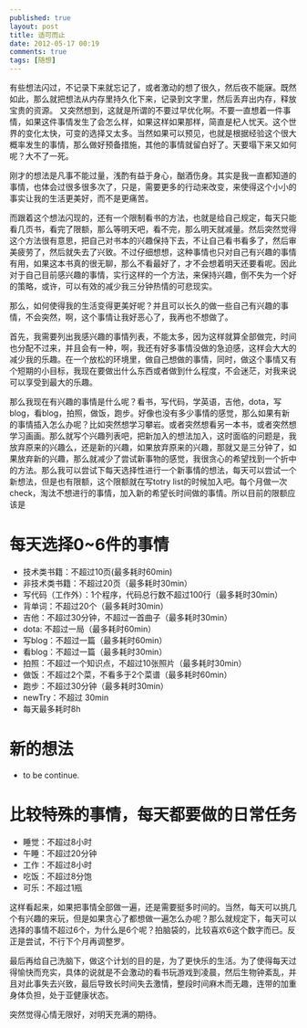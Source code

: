 ```yaml
---
published: true
layout: post
title: 适可而止
date: 2012-05-17 00:19
comments: true
tags: [随想]
---
```


有些想法闪过，不记录下来就忘记了，或者激动的想了很久，然后夜不能寐。既然如此，那么就把想法从内存里持久化下来，记录到文字里，然后丢弃出内存，释放宝贵的资源。
又突然想到，这就是所谓的不要过早优化啊。不要一直想着一件事情，如果这件事情发生了会怎么样，如果这样如果那样，简直是杞人忧天。这个世界的变化太快，可变的选择又太多。当然如果可以预见，也就是根据经验这个很大概率发生的事情，那么做好预备措施，其他的事情就留白好了。天要塌下来又如何呢？大不了一死。

刚才的想法是凡事不能过量，浅酌有益于身心，酗酒伤身。其实是我一直都知道的事情，也体会过很多很多次了，只是，需要更多的行动来改变，来使得这个小小的事实让我的生活更美好，而不是更痛苦。

而跟着这个想法闪现的，还有一个限制看书的方法，也就是给自己规定，每天只能看几页书，看完了限额，那么等明天吧，看不完，那么明天就减量。然后突然觉得这个方法很有意思，把自己对书本的兴趣保持下去，不让自己看书看多了，然后审美疲劳了，然后就失去了兴致。不过仔细想想，这种事情也只对自己有兴趣的事情有用，如果这本书真的很无聊，那么不看最好了，才不会想着明天还要看呢。因此对于自己目前感兴趣的事情，实行这样的一个方法，来保持兴趣，倒不失为一个好的策略，或许，可以有效的减少我三分钟热情的可悲现实。

那么，如何使得我的生活变得更美好呢？并且可以长久的做一些自己有兴趣的事情，不会突然，啊，这个事情让我好恶心了，我再也不想做了。

首先，我需要列出我感兴趣的事情列表，不能太多，因为这样就算全部做完，时间也分配不过来，并且会有一种，啊，我还有好多事情没做的急迫感，这样会大大的减少我的乐趣。在一个放松的环境里，做自己想做的事情，同时，做这个事情又有个短期的小目标，我现在要做出什么东西或者做到什么程度，不会迷茫，对我来说可以享受到最大的乐趣。

那么我现在有兴趣的事情是什么呢？看书，写代码，学英语，吉他，dota，写blog，看blog，拍照，做饭，跑步。好像也没有多少事情的感觉，那么如果有新的事情插入怎么办呢？比如突然想学习攀岩。或者突然想看另一本书，或者突然想学习画画。那么就写个兴趣列表吧，把新加入的想法加入，这时面临的问题是，我放弃原来的兴趣么，还是新的兴趣，如果放弃原来的兴趣，那就又是三分钟了，如果放弃新的兴趣，那么就减少了尝试新事物的感觉，我很贪心的希望找到一个折中的方法。那么我可以尝试下每天选择性进行一个新事情的想法，每天可以尝试一个新想法，但是也有限额，这个限额就在写totry list的时候加入吧。每个月做一次check，淘汰不想进行的事情，加入新的希望长时间做的事情。所以目前的限额应该是

# 每天选择0~6件的事情
* 技术类书籍：不超过10页(最多耗时60min)
* 非技术类书籍：不超过20页（最多耗时30min）
* 写代码（工作外）：1个程序，代码总行数不超过100行（最多耗时30min）
* 背单词：不超过20个（最多耗时30min）
* 吉他：不超过30分钟，不超过一首曲子（最多耗时30min）
* dota: 不超过一局（最多耗时60min）
* 写blog：不超过一篇（最多耗时60min）
* 看blog：不超过一篇（最多耗时30min）
* 拍照：不超过一个知识点，不超过10张照片（最多耗时30min）
* 做饭：不超过2个菜，不看多于2个菜谱（最多耗时60min）
* 跑步：不超过30分钟（最多耗时30min）
* newTry：不超过 30min
* 每天最多耗时8h

# 新的想法
* to be continue.

# 比较特殊的事情，每天都要做的日常任务
* 睡觉：不超过8小时
* 午睡：不超过20分钟
* 工作：不超过8小时
* 吃饭：不超过8分饱
* 可乐：不超过1瓶

这样看起来，如果把事情全部做一遍，还是需要挺多时间的。当然，每天可以挑几个有兴趣的来玩，但是如果贪心了都想做一遍怎么办呢？那么就规定下，每天可以选择的事情不超过6个，为什么是6个呢？拍脑袋的，比较喜欢6这个数字而已。反正是尝试，不行下个月再调整罗。

最后再给自己洗脑下，做这个计划的目的是，为了更快乐的生活。为了使得每天过得愉快而充实，具体的说就是不会激动的看书玩游戏到凌晨，然后生物钟紊乱，并且对此事失去兴致，最后导致长时间失去激情，整段时间麻木而无趣，连带的加重身体负担，处于亚健康状态。

突然觉得心情无限好，对明天充满的期待。
